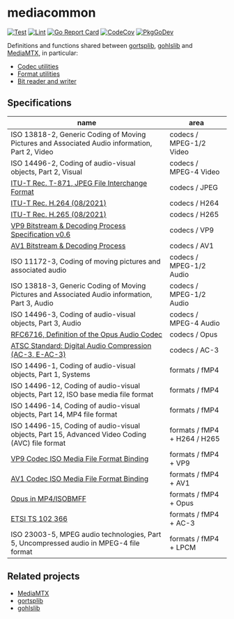 # mediacommon

[![Test](https://github.com/moon-wind/mediacommon/workflows/test/badge.svg)](https://github.com/moon-wind/mediacommon/actions?query=workflow:test)
[![Lint](https://github.com/moon-wind/mediacommon/workflows/lint/badge.svg)](https://github.com/moon-wind/mediacommon/actions?query=workflow:lint)
[![Go Report Card](https://goreportcard.com/badge/github.com/moon-wind/mediacommon)](https://goreportcard.com/report/github.com/moon-wind/mediacommon)
[![CodeCov](https://codecov.io/gh/moon-wind/mediacommon/branch/main/graph/badge.svg)](https://app.codecov.io/gh/moon-wind/mediacommon/branch/main)
[![PkgGoDev](https://pkg.go.dev/badge/github.com/moon-wind/mediacommon)](https://pkg.go.dev/github.com/moon-wind/mediacommon#pkg-index)

Definitions and functions shared between [gortsplib](https://github.com/moon-wind/gortsplib), [gohlslib](https://github.com/moon-wind/gohlslib) and [MediaMTX](https://github.com/moon-wind/mediamtx), in particular:

* [Codec utilities](https://pkg.go.dev/github.com/moon-wind/mediacommon/pkg/codecs)
* [Format utilities](https://pkg.go.dev/github.com/moon-wind/mediacommon/pkg/formats)
* [Bit reader and writer](https://pkg.go.dev/github.com/moon-wind/mediacommon/pkg/bits)

## Specifications

|name|area|
|----|----|
|ISO 13818-2, Generic Coding of Moving Pictures and Associated Audio information, Part 2, Video|codecs / MPEG-1/2 Video|
|ISO 14496-2, Coding of audio-visual objects, Part 2, Visual|codecs / MPEG-4 Video|
|[ITU-T Rec. T-871, JPEG File Interchange Format](https://www.itu.int/rec/dologin_pub.asp?lang=e&id=T-REC-T.871-201105-I!!PDF-E&type=items)|codecs / JPEG|
|[ITU-T Rec. H.264 (08/2021)](https://www.itu.int/rec/dologin_pub.asp?lang=e&id=T-REC-H.264-202108-I!!PDF-E&type=items)|codecs / H264|
|[ITU-T Rec. H.265 (08/2021)](https://www.itu.int/rec/dologin_pub.asp?lang=e&id=T-REC-H.265-202108-I!!PDF-E&type=items)|codecs / H265|
|[VP9 Bitstream & Decoding Process Specification v0.6](https://storage.googleapis.com/downloads.webmproject.org/docs/vp9/vp9-bitstream-specification-v0.6-20160331-draft.pdf)|codecs / VP9|
|[AV1 Bitstream & Decoding Process](https://aomediacodec.github.io/av1-spec/av1-spec.pdf)|codecs / AV1|
|ISO 11172-3, Coding of moving pictures and associated audio|codecs / MPEG-1/2 Audio|
|ISO 13818-3, Generic Coding of Moving Pictures and Associated Audio information, Part 3, Audio|codecs / MPEG-1/2 Audio|
|ISO 14496-3, Coding of audio-visual objects, Part 3, Audio|codecs / MPEG-4 Audio|
|[RFC6716, Definition of the Opus Audio Codec](https://datatracker.ietf.org/doc/html/rfc6716)|codecs / Opus|
|[ATSC Standard: Digital Audio Compression (AC-3, E-AC-3)](http://www.atsc.org/wp-content/uploads/2015/03/A52-201212-17.pdf)|codecs / AC-3|
|ISO 14496-1, Coding of audio-visual objects, Part 1, Systems|formats / fMP4|
|ISO 14496-12, Coding of audio-visual objects, Part 12, ISO base media file format|formats / fMP4|
|ISO 14496-14, Coding of audio-visual objects, Part 14, MP4 file format|formats / fMP4|
|ISO 14496-15, Coding of audio-visual objects, Part 15, Advanced Video Coding (AVC) file format|formats / fMP4 + H264 / H265|
|[VP9 Codec ISO Media File Format Binding](https://www.webmproject.org/vp9/mp4/)|formats / fMP4 + VP9|
|[AV1 Codec ISO Media File Format Binding](https://aomediacodec.github.io/av1-isobmff)|formats / fMP4 + AV1|
|[Opus in MP4/ISOBMFF](https://opus-codec.org/docs/opus_in_isobmff.html)|formats / fMP4 + Opus|
|[ETSI TS 102 366](https://www.etsi.org/deliver/etsi_ts/102300_102399/102366/01.04.01_60/ts_102366v010401p.pdf)|formats / fMP4 + AC-3|
|ISO 23003-5, MPEG audio technologies, Part 5, Uncompressed audio in MPEG-4 file format|formats / fMP4 + LPCM|

## Related projects

* [MediaMTX](https://github.com/moon-wind/mediamtx)
* [gortsplib](https://github.com/moon-wind/gortsplib)
* [gohlslib](https://github.com/moon-wind/gohlslib)

